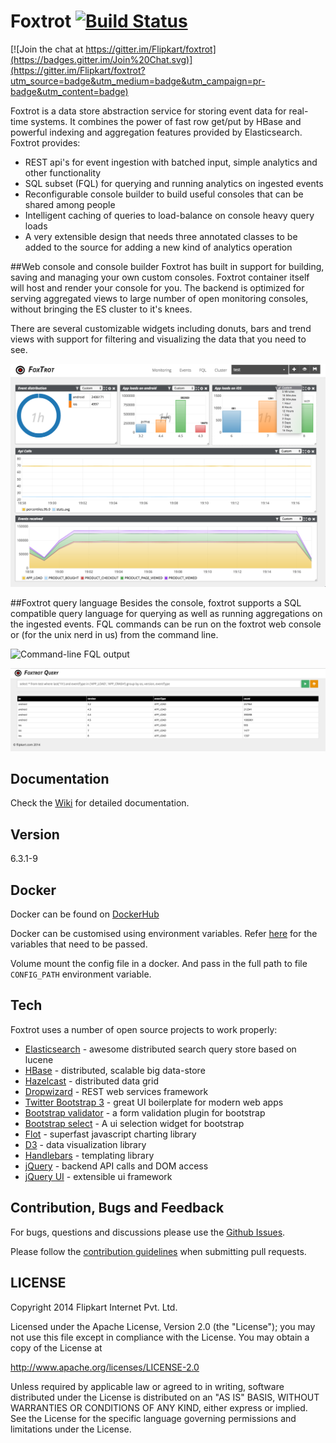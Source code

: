 Foxtrot [![Build Status](https://travis-ci.org/Flipkart/foxtrot.svg?branch=master)](https://travis-ci.org/Flipkart/foxtrot.svg?branch=master)
=========

[![Join the chat at https://gitter.im/Flipkart/foxtrot](https://badges.gitter.im/Join%20Chat.svg)](https://gitter.im/Flipkart/foxtrot?utm_source=badge&utm_medium=badge&utm_campaign=pr-badge&utm_content=badge)

Foxtrot is a data store abstraction service for storing event data for real-time systems. It combines the power of fast row get/put by HBase and powerful indexing and aggregation features provided by Elasticsearch. Foxtrot provides:

  - REST api's for event ingestion with batched input, simple analytics and other functionality
  - SQL subset (FQL) for querying and running analytics on ingested events
  - Reconfigurable console builder to build useful consoles that can be shared among people
  - Intelligent caching of queries to load-balance on console heavy query loads
  - A very extensible design that needs three annotated classes to be added to the source for adding a new kind of analytics operation

##Web console and console builder
Foxtrot has built in support for building, saving and managing your own custom consoles. Foxtrot container itself will host and render your console for you. The backend is optimized for serving aggregated views to large number of open monitoring consoles, without bringing the ES cluster to it's knees.

There are several customizable widgets including donuts, bars and trend views with support for filtering and visualizing the data that you need to see. 

![Console build using out of the box console builder and served by foxtrot](https://github.com/Flipkart/foxtrot/blob/master/support/images/FoxtrotScreen.png)
  
##Foxtrot query language
Besides the console, foxtrot supports a SQL compatible query language for querying as well as running aggregations on the ingested events. FQL commands can be run on the foxtrot web console or (for the unix nerd in us) from the command line.

![Command-line FQL output](https://github.com/Flipkart/foxtrot/blob/master/support/images/FQL.png)

![Web console output](https://github.com/Flipkart/foxtrot/blob/master/support/images/FQL-UI.png)

Documentation
-------------
Check the [Wiki](https://github.com/Flipkart/foxtrot/wiki/Introduction) for detailed documentation.

Version
----
6.3.1-9

Docker
------
Docker can be found on [DockerHub](https://hub.docker.com/layers/santanusinha/foxtrot/6.3.1-9/images/sha256-01cb327eb0353d31874681ee9ece4df8993b2152dfd3fa7279a31e3d7e32ee7e?context=explore)

Docker can be customised using environment variables. Refer [here](https://github.com/Flipkart/foxtrot/blob/simple_auth/config/docker.yml) for the variables that need to be passed.

Volume mount the config file in a docker. And pass in the full path to file `CONFIG_PATH` environment variable. 

Tech
-----------

Foxtrot uses a number of open source projects to work properly:

* [Elasticsearch](http://www.elasticsearch.org/) - awesome distributed search query store based on lucene
* [HBase](http://hbase.apache.org/) - distributed, scalable big data-store
* [Hazelcast](http://hazelcast.org/) - distributed data grid
* [Dropwizard](https://dropwizard.github.io/dropwizard/) - REST web services framework
* [Twitter Bootstrap 3](http://getbootstrap.com/) - great UI boilerplate for modern web apps
* [Bootstrap validator](https://github.com/1000hz/bootstrap-validator) - a form validation plugin for bootstrap
* [Bootstrap select](http://silviomoreto.github.io/bootstrap-select/) - A ui selection widget for bootstrap
* [Flot](http://www.flotcharts.org/) - superfast javascript charting library
* [D3](http://d3js.org/) - data visualization library
* [Handlebars](http://handlebarsjs.com/) - templating library
* [jQuery](http://jquery.com) - backend API calls and DOM access
* [jQuery UI](http://jqueryui.com) - extensible ui framework

Contribution, Bugs and Feedback
-------------------------------

For bugs, questions and discussions please use the [Github Issues](https://github.com/Flipkart/foxtrot/issues).

Please follow the [contribution guidelines](https://github.com/Flipkart/foxtrot/blob/master/CONTRIBUTING.md) when submitting pull requests.


LICENSE
-------

Copyright 2014 Flipkart Internet Pvt. Ltd.

Licensed under the Apache License, Version 2.0 (the "License");
you may not use this file except in compliance with the License.
You may obtain a copy of the License at

http://www.apache.org/licenses/LICENSE-2.0

Unless required by applicable law or agreed to in writing, software
distributed under the License is distributed on an "AS IS" BASIS,
WITHOUT WARRANTIES OR CONDITIONS OF ANY KIND, either express or implied.
See the License for the specific language governing permissions and
limitations under the License.

